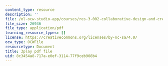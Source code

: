 ```yaml
---
content_type: resource
description: ''
file: /ol-ocw-studio-app/courses/res-3-002-collaborative-design-and-creative-expression-with-arduino-microcontrollers-january-iap-2017/8c3454a8717ae0ef311477f9ceb908b4_zOmTVlqqdEU.pdf
file_size: 26936
file_type: application/pdf
learning_resource_types: []
license: https://creativecommons.org/licenses/by-nc-sa/4.0/
ocw_type: OCWFile
resourcetype: Document
title: 3play pdf file
uid: 8c3454a8-717a-e0ef-3114-77f9ceb908b4
---
```

